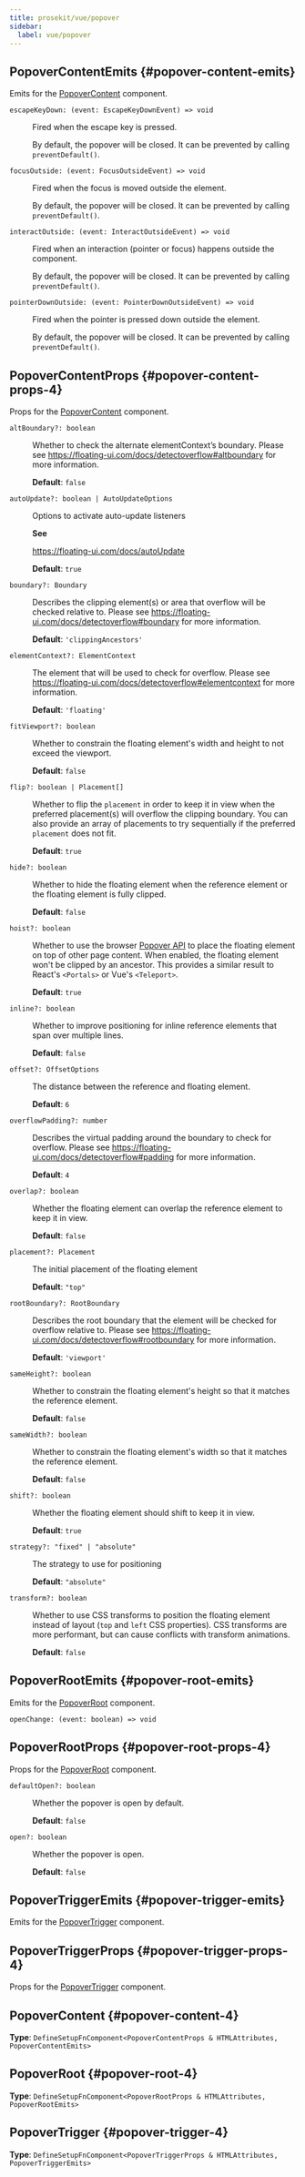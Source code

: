 ```yaml
---
title: prosekit/vue/popover
sidebar:
  label: vue/popover
---
```



## PopoverContentEmits {#popover-content-emits}

Emits for the [PopoverContent](popover.md#popover-content-4) component.

<dl>

<dt>

`escapeKeyDown: (event: EscapeKeyDownEvent) => void`

</dt>

<dd>

Fired when the escape key is pressed.

By default, the popover will be closed. It can be prevented by calling
`preventDefault()`.

</dd>

<dt>

`focusOutside: (event: FocusOutsideEvent) => void`

</dt>

<dd>

Fired when the focus is moved outside the element.

By default, the popover will be closed. It can be prevented by calling
`preventDefault()`.

</dd>

<dt>

`interactOutside: (event: InteractOutsideEvent) => void`

</dt>

<dd>

Fired when an interaction (pointer or focus) happens outside the
component.

By default, the popover will be closed. It can be prevented by calling
`preventDefault()`.

</dd>

<dt>

`pointerDownOutside: (event: PointerDownOutsideEvent) => void`

</dt>

<dd>

Fired when the pointer is pressed down outside the element.

By default, the popover will be closed. It can be prevented by calling
`preventDefault()`.

</dd>

</dl>

## PopoverContentProps {#popover-content-props-4}

Props for the [PopoverContent](popover.md#popover-content-4) component.

<dl>

<dt>

`altBoundary?: boolean`

</dt>

<dd>

Whether to check the alternate elementContext’s boundary. Please see
https://floating-ui.com/docs/detectoverflow#altboundary for more
information.

**Default**: `false`

</dd>

<dt>

`autoUpdate?: boolean | AutoUpdateOptions`

</dt>

<dd>

Options to activate auto-update listeners

**See**

https://floating-ui.com/docs/autoUpdate

**Default**: `true`

</dd>

<dt>

`boundary?: Boundary`

</dt>

<dd>

Describes the clipping element(s) or area that overflow will be checked relative to.
Please see https://floating-ui.com/docs/detectoverflow#boundary for more information.

**Default**: `'clippingAncestors'`

</dd>

<dt>

`elementContext?: ElementContext`

</dt>

<dd>

The element that will be used to check for overflow. Please see
https://floating-ui.com/docs/detectoverflow#elementcontext for more
information.

**Default**: `'floating'`

</dd>

<dt>

`fitViewport?: boolean`

</dt>

<dd>

Whether to constrain the floating element's width and height to not exceed
the viewport.

**Default**: `false`

</dd>

<dt>

`flip?: boolean | Placement[]`

</dt>

<dd>

Whether to flip the `placement` in order to keep it in view when the
preferred placement(s) will overflow the clipping boundary. You can also
provide an array of placements to try sequentially if the preferred
`placement` does not fit.

**Default**: `true`

</dd>

<dt>

`hide?: boolean`

</dt>

<dd>

Whether to hide the floating element when the reference element or the
floating element is fully clipped.

**Default**: `false`

</dd>

<dt>

`hoist?: boolean`

</dt>

<dd>

Whether to use the browser [Popover API](https://developer.mozilla.org/en-US/docs/Web/API/Popover_API)
to place the floating element on top of other page content. When enabled,
the floating element won't be clipped by an ancestor. This provides a
similar result to React's `<Portals>` or Vue's `<Teleport>`.

**Default**: `true`

</dd>

<dt>

`inline?: boolean`

</dt>

<dd>

Whether to improve positioning for inline reference elements that span over
multiple lines.

**Default**: `false`

</dd>

<dt>

`offset?: OffsetOptions`

</dt>

<dd>

The distance between the reference and floating element.

**Default**: `6`

</dd>

<dt>

`overflowPadding?: number`

</dt>

<dd>

Describes the virtual padding around the boundary to check for overflow.
Please see https://floating-ui.com/docs/detectoverflow#padding for more information.

**Default**: `4`

</dd>

<dt>

`overlap?: boolean`

</dt>

<dd>

Whether the floating element can overlap the reference element to keep it
in view.

**Default**: `false`

</dd>

<dt>

`placement?: Placement`

</dt>

<dd>

The initial placement of the floating element

**Default**: `"top"`

</dd>

<dt>

`rootBoundary?: RootBoundary`

</dt>

<dd>

Describes the root boundary that the element will be checked for overflow relative to.
Please see https://floating-ui.com/docs/detectoverflow#rootboundary for more information.

**Default**: `'viewport'`

</dd>

<dt>

`sameHeight?: boolean`

</dt>

<dd>

Whether to constrain the floating element's height so that it matches the
reference element.

**Default**: `false`

</dd>

<dt>

`sameWidth?: boolean`

</dt>

<dd>

Whether to constrain the floating element's width so that it matches the
reference element.

**Default**: `false`

</dd>

<dt>

`shift?: boolean`

</dt>

<dd>

Whether the floating element should shift to keep it in view.

**Default**: `true`

</dd>

<dt>

`strategy?: "fixed" | "absolute"`

</dt>

<dd>

The strategy to use for positioning

**Default**: `"absolute"`

</dd>

<dt>

`transform?: boolean`

</dt>

<dd>

Whether to use CSS transforms to position the floating element instead of
layout (`top` and `left` CSS properties). CSS transforms are more
performant, but can cause conflicts with transform animations.

**Default**: `false`

</dd>

</dl>

## PopoverRootEmits {#popover-root-emits}

Emits for the [PopoverRoot](popover.md#popover-root-4) component.

<dl>

<dt>

`openChange: (event: boolean) => void`

</dt>

<dd>

</dd>

</dl>

## PopoverRootProps {#popover-root-props-4}

Props for the [PopoverRoot](popover.md#popover-root-4) component.

<dl>

<dt>

`defaultOpen?: boolean`

</dt>

<dd>

Whether the popover is open by default.

**Default**: `false`

</dd>

<dt>

`open?: boolean`

</dt>

<dd>

Whether the popover is open.

**Default**: `false`

</dd>

</dl>

## PopoverTriggerEmits {#popover-trigger-emits}

Emits for the [PopoverTrigger](popover.md#popover-trigger-4) component.

## PopoverTriggerProps {#popover-trigger-props-4}

Props for the [PopoverTrigger](popover.md#popover-trigger-4) component.

## PopoverContent {#popover-content-4}

**Type**: `DefineSetupFnComponent<PopoverContentProps & HTMLAttributes, PopoverContentEmits>`

## PopoverRoot {#popover-root-4}

**Type**: `DefineSetupFnComponent<PopoverRootProps & HTMLAttributes, PopoverRootEmits>`

## PopoverTrigger {#popover-trigger-4}

**Type**: `DefineSetupFnComponent<PopoverTriggerProps & HTMLAttributes, PopoverTriggerEmits>`
